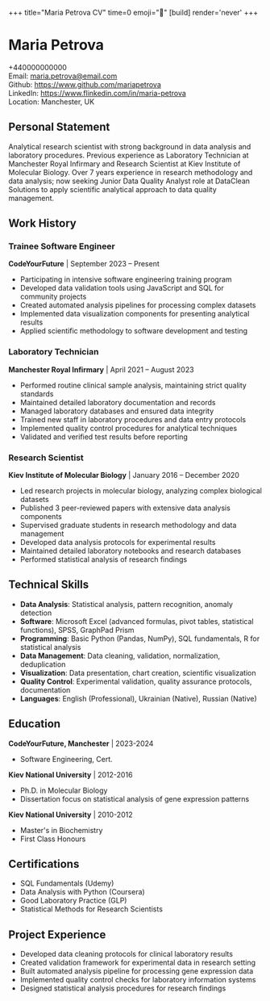+++
title="Maria Petrova CV" 
time=0 
emoji="📄" 
[build]
render='never'
+++

# Maria Petrova

+440000000000  
Email: maria.petrova@email.com  
Github: https://www.github.com/mariapetrova  
LinkedIn: https://www.flinkedin.com/in/maria-petrova  
Location: Manchester, UK

## Personal Statement

Analytical research scientist with strong background in data analysis and laboratory procedures. Previous experience as Laboratory Technician at Manchester Royal Infirmary and Research Scientist at Kiev Institute of Molecular Biology. Over 7 years experience in research methodology and data analysis; now seeking Junior Data Quality Analyst role at DataClean Solutions to apply scientific analytical approach to data quality management.

## Work History

### Trainee Software Engineer

**CodeYourFuture** | September 2023 – Present

- Participating in intensive software engineering training program
- Developed data validation tools using JavaScript and SQL for community projects
- Created automated analysis pipelines for processing complex datasets
- Implemented data visualization components for presenting analytical results
- Applied scientific methodology to software development and testing

### Laboratory Technician

**Manchester Royal Infirmary** | April 2021 – August 2023

- Performed routine clinical sample analysis, maintaining strict quality standards
- Maintained detailed laboratory documentation and records
- Managed laboratory databases and ensured data integrity
- Trained new staff in laboratory procedures and data entry protocols
- Implemented quality control procedures for analytical techniques
- Validated and verified test results before reporting

### Research Scientist

**Kiev Institute of Molecular Biology** | January 2016 – December 2020

- Led research projects in molecular biology, analyzing complex biological datasets
- Published 3 peer-reviewed papers with extensive data analysis components
- Supervised graduate students in research methodology and data management
- Developed data analysis protocols for experimental results
- Maintained detailed laboratory notebooks and research databases
- Performed statistical analysis of research findings

## Technical Skills

- **Data Analysis**: Statistical analysis, pattern recognition, anomaly detection
- **Software**: Microsoft Excel (advanced formulas, pivot tables, statistical functions), SPSS, GraphPad Prism
- **Programming**: Basic Python (Pandas, NumPy), SQL fundamentals, R for statistical analysis
- **Data Management**: Data cleaning, validation, normalization, deduplication
- **Visualization**: Data presentation, chart creation, scientific visualization
- **Quality Control**: Experimental validation, quality assurance protocols, documentation
- **Languages**: English (Professional), Ukrainian (Native), Russian (Native)

## Education

**CodeYourFuture, Manchester** | 2023-2024

- Software Engineering, Cert.

**Kiev National University** | 2012-2016

- Ph.D. in Molecular Biology
- Dissertation focus on statistical analysis of gene expression patterns

**Kiev National University** | 2010-2012

- Master's in Biochemistry
- First Class Honours

## Certifications

- SQL Fundamentals (Udemy)
- Data Analysis with Python (Coursera)
- Good Laboratory Practice (GLP)
- Statistical Methods for Research Scientists

## Project Experience

- Developed data cleaning protocols for clinical laboratory results
- Created validation framework for experimental data in research setting
- Built automated analysis pipeline for processing gene expression data
- Implemented quality control checks for laboratory information systems
- Designed statistical analysis procedures for research findings
